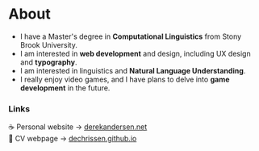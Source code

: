# About

- I have a Master's degree in **Computational Linguistics** from Stony Brook University.  
- I am interested in **web development** and design, including UX design and **typography**.
- I am interested in linguistics and **Natural Language Understanding**.
- I really enjoy video games, and I have plans to delve into **game development** in the future.

### Links

☕ Personal website → [derekandersen.net](https://derekandersen.net/)  
📄 CV webpage → [dechrissen.github.io](https://dechrissen.github.io/)
